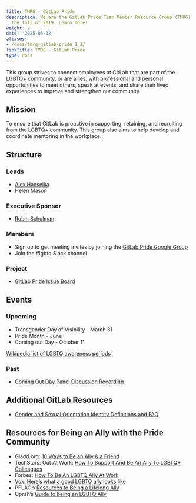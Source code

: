```yaml
---
title: TMRG - GitLab Pride
description: We are the GitLab Pride Team Member Resource Group (TMRG) founded in
  the fall of 2019. Learn more!
weight: 2
date: '2025-06-12'
aliases:
- /docs/tmrg-gitlab-pride_1_1/
linkTitle: TMRG - GitLab Pride
type: docs
---
```


This group strives to connect employees at GitLab that are part of the LGBTQ+ community, or are allies, with professional and personal opportunities to meet others, speak at events, and share their lived experiences to improve and strengthen our community.

## Mission

To ensure that GitLab is proactive in supporting, retaining, and recruiting from the LGBTQ+ community. This group also aims to help develop and coordinate mentoring in the workplace.

## Structure

### Leads

- [Alex Hanselka](/handbook/company/team/#ahanselka)
- [Helen Mason](/handbook/company/team/#hmason)

### Executive Sponsor

- [Robin Schulman](/handbook/company/team/#rschulman)

### Members

- Sign up to get meeting invites by joining the [GitLab Pride Google Group](https://groups.google.com/a/gitlab.com/g/pride-tmrg)
- Join the #lgbtq Slack channel

### Project

- [GitLab Pride Issue Board](https://gitlab.com/gitlab-com/pride-tmrg/)

## Events

### Upcoming

- Transgender Day of Visibility - March 31
- Pride Month - June
- Coming out Day - October 11

[Wikipedia list of LGBTQ awareness periods](https://en.wikipedia.org/wiki/List_of_LGBT_awareness_periods)

### Past

- [Coming Out Day Panel Discussion Recording](https://youtu.be/OUKWs6hkMQY)

## Additional GitLab Resources

- [Gender and Sexual Orientation Identity Definitions and FAQ](/handbook/people-group/orientation-identity/)

## Resources for Being an Ally with the Pride Community

- Gladd.org: [10 Ways to Be an Ally & a Friend](https://www.glaad.org/resources/ally/2)
- TechStars: Out At Work: [How To Support And Be An Ally To LGBTQ+ Colleagues](https://www.techstars.com/the-line/advice/out-at-work-how-to-support-and-be-an-ally-to-lgbtq-colleagues)
- Forbes: [How To Be An LGBTQ Ally At Work](https://www.forbes.com/sites/brianhonigman/2016/07/20/lgbtq-ally-at-work/#30a6ee0142fc)
- Vox: [Here’s what a good LGBTQ ally looks like](https://www.vox.com/identities/2019/6/22/18700875/lgbtq-good-ally)
- PFLAG’s [Resources to Being a Lifelong Ally](https://pflag.org/resource/resources-to-being-a-lifelong-ally/)
- Oprah’s [Guide to being an LGBTQ Ally](https://www.oprahmag.com/life/relationships-love/a28159555/how-to-be-lgbtq-ally/)
